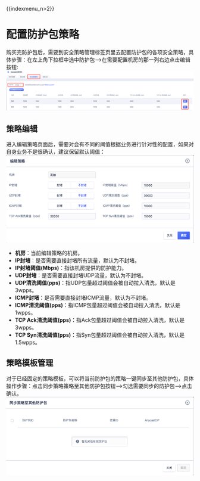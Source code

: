 {{indexmenu_n>2}}

# 配置防护包策略

购买完防护包后，需要到安全策略管理标签页里去配置防护包的各项安全策略，具体步骤：在左上角下拉框中选中防护包—>在需要配置机房的那一列右边点击编辑按钮:
![](/images/pkg2.png)

## 策略编辑
进入编辑策略页面后，需要对会有不同的阈值根据业务进行针对性的配置，如果对自身业务不是很确认，建议保留默认阈值：
![](/images/pkg3.png)

- **机房**：当前编辑策略的机房。
- **IP封堵**：是否需要直接封堵所有流量，默认为不封堵。
- **IP封堵阈值(Mbps)**：指该机房提供的防护能力。
- **UDP封堵**：是否需要直接封堵UDP流量，默认为不封堵。
- **UDP清洗阈值(pps)**：指UDP包量超过阈值会被自动拉入清洗，默认是3wpps。
- **ICMP封堵**：是否需要直接封堵ICMP流量，默认为不封堵。
- **ICMP清洗阈值(pps)**：指ICMP包量超过阈值会被自动拉入清洗，默认是1wpps。
- **TCP Ack清洗阈值(pps)**：指Ack包量超过阈值会被自动拉入清洗，默认是3wpps。
- **TCP Syn清洗阈值(pps)**：指Syn包量超过阈值会被自动拉入清洗，默认是1.5wpps。

## 策略模板管理
对于已经固定的策略模板，可以将当前防护包的策略一键同步至其他防护包，具体操作步骤：点击同步策略策略至其他防护包按钮—>勾选需要同步的防护包—>点击确认。
![](/images/pkg4.png)





